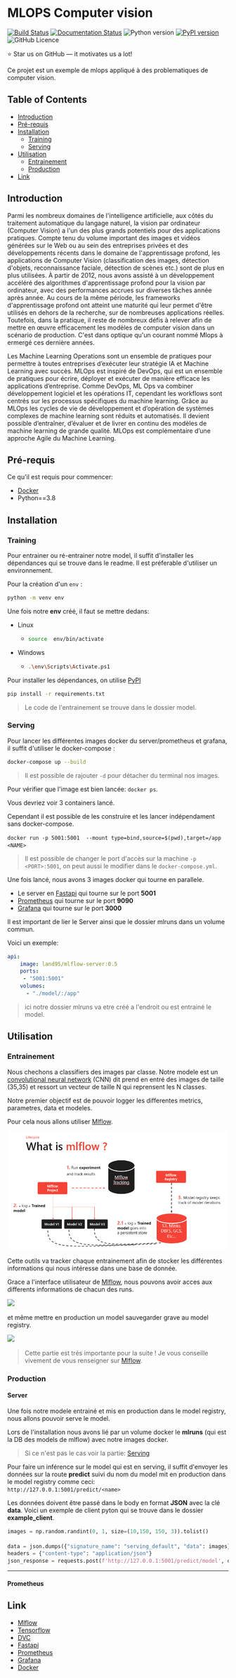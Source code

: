 # MLOPS Computer vision

[![Build Status](https://github.com/SeldonIO/alibi-detect/workflows/CI/badge.svg?branch=master)](https://github.com/SeldonIO/alibi-detect/actions?query=workflow%3A%22CI%22)
[![Documentation Status](https://readthedocs.org/projects/alibi-detect/badge/?version=latest)](https://docs.seldon.io/projects/alibi-detect/en/latest/?badge=latest)
![Python version](https://img.shields.io/badge/python-3.6%20%7C%203.7%20%7C%203.8%20%7C%203.9-blue.svg)
[![PyPI version](https://badge.fury.io/py/alibi-detect.svg)](https://badge.fury.io/py/alibi-detect)
![GitHub Licence](https://img.shields.io/github/license/seldonio/alibi-detect.svg)


:star: Star us on GitHub — it motivates us a lot!

Ce projet est un exemple de mlops appliqué à des problematiques de computer vision.


## Table of Contents


- [Introduction](#Introduction)
- [Pré-requis](#Pré-requis)
- [Installation](#Installation)
  - [Training](#Training)
  - [Serving](#Serving)
- [Utilisation](#Utilisation)
  - [Entrainement](#Entrainement)
  - [Production](#Production)
- [Link](#Link)




## Introduction

Parmi les nombreux domaines de l'intelligence artificielle, aux côtés du traitement automatique du langage naturel, la vision par ordinateur (Computer Vision) a l'un des plus grands potentiels pour des applications pratiques. Compte tenu du volume important des images et vidéos générées sur le Web ou au sein des entreprises privées et des développements récents dans le domaine de l'apprentissage profond, les applications de Computer Vision (classification des images, détection d'objets, reconnaissance faciale, détection de scènes etc.) sont de plus en plus utilisées. À partir de 2012, nous avons assisté à un développement accéléré des algorithmes d'apprentissage profond pour la vision par ordinateur, avec des performances accrues sur diverses tâches année après année. Au cours de la même période, les frameworks d'apprentissage profond ont atteint une maturité qui leur permet d'être utilisés en dehors de la recherche, sur de nombreuses applications réelles. Toutefois, dans la pratique, il reste de nombreux défis à relever afin de mettre en œuvre efficacement les modèles de computer vision dans un scénario de production. C'est dans optique qu'un courant nommé Mlops à ermergé ces dernière années.  

Les Machine Learning Operations sont un ensemble de pratiques pour permettre à toutes entreprises d’exécuter leur stratégie IA et Machine Learning avec succès.
MLOps est inspiré de DevOps, qui est un ensemble de pratiques pour écrire, déployer et exécuter de manière efficace les applications d’entreprise. Comme DevOps, ML Ops va combiner développement logiciel et les opérations IT, cependant les workflows sont centrés sur les processus spécifiques du machine learning.
Grâce au MLOps les cycles de vie de développement et d’opération de systèmes complexes de machine learning sont réduits et automatisés. Il devient possible d’entraîner, d’évaluer et de livrer en continu des modèles de machine learning de grande qualité. MLOps est complémentaire d’une approche Agile du Machine Learning.


## Pré-requis

Ce qu'il est requis pour commencer:

- [Docker](https://www.docker.com/)
- Python==3.8

## Installation

### Training

Pour entrainer ou ré-entrainer notre model, il suffit d'installer les dépendances qui se trouve dans le readme. Il est préferable d'utiliser un environnement.

Pour la création d'un ``env`` :

```bash
python -m venv env
```
Une fois notre **env** créé, il faut se mettre dedans:

- Linux
  - ```bash
    source  env/bin/activate
    ```
- Windows
  - ```bash
    .\env\Scripts\Activate.ps1
    ```

Pour installer les dépendances, on utilise [PyPI](https://pypi.org/project)

```bash
pip install -r requirements.txt
```

> Le code de l'entrainement se trouve dans le dossier model.

### Serving

Pour lancer les différentes images docker du server/prometheus et grafana, il suffit d'utiliser le docker-compose :  

```bash
docker-compose up --build
```

> Il est possible de rajouter ``-d`` pour détacher du terminal nos images.

Pour vérifier que l'image est bien lancée:  ``docker ps``.  

Vous devriez voir 3 containers lancé.

Cependant il est possible de les construire et les lancer indépendament sans docker-compose.


``docker run -p 5001:5001  --mount type=bind,source=$(pwd),target=/app <NAME>``


> Il est possible de changer le port d'accès sur la machine `-p <PORT>:5001`, on peut aussi le modifier dans le `docker-compose.yml`.

Une fois lancé, nous avons 3 images docker qui tourne en parallele. 

- Le server en [Fastapi](https://fastapi.tiangolo.com/) qui tourne sur le port **5001**
- [Prometheus](https://prometheus.io/docs/) qui tourne sur le port **9090**
- [Grafana](https://grafana.com/) qui tourne sur le port **3000**

Il est important de lier le Server ainsi que le dossier mlruns dans un volume commun.

Voici un exemple:

```yaml
api:
    image: land95/mlflow-server:0.5
    ports:
     - "5001:5001"
    volumes:
      - "./model/:/app"
```

> ici notre dossier mlruns va etre créé a l'endroit ou est entrainé le model.

## Utilisation

### Entrainement

Nous chechons a classifiers des images par classe. Notre modele est un [convolutional neural network](https://fr.wikipedia.org/wiki/R%C3%A9seau_neuronal_convolutif) (CNN) dit prend en entré des images de taille (35,35) et ressort un vecteur de taille N qui reprensent les N classes.

Notre premier objectif est de pouvoir logger les differentes metrics, parametres, data et modeles.

Pour cela nous allons utiliser [Mlflow](https://github.com/mlflow/mlflow).

![](./imgReadme/Image2.PNG)

Cette outils va tracker chaque entrainement afin de stocker les différentes informations qui nous intéresse dans une base de donnée.

Grace a l'interface utilisateur de [Mlflow](https://github.com/mlflow/mlflow), nous pouvons avoir acces aux differents informations de chacun des runs.


![](https://i2.wp.com/pycaret.org/wp-content/uploads/2020/07/classification_mlflow_ui.png?fit=1919%2C902&ssl=1)

et même mettre en production un model sauvegarder grave au model registry.

![](https://www.mlflow.org/docs/latest/_images/oss_registry_3_overview.png)

> Cette partie est trés importante pour la suite ! Je vous conseille vivement de vous renseigner sur [Mlflow](https://github.com/mlflow/mlflow).

### Production

#### Server

Une fois notre modele entrainé et mis en production dans le model registry, nous allons pouvoir serve le model.

Lors de l'installation nous avons lié par un volume docker le **mlruns** (qui est la DB des models de mlflow) avec notre images docker.

> Si ce n'est pas le cas voir la partie: [Serving](#Serving)

Pour faire un inférence sur le model qui est en serving, il suffit d'envoyer les données sur la route **predict** suivi du nom du model mit en production dans le model registry comme ceci:   
``http://127.0.0.1:5001/predict/<name>``  

Les données doivent être passé dans le body en format **JSON** avec la clé **data**. Voici un exemple de client pyton qui se trouve dans le dossier **example_client**.

```python
images = np.random.randint(0, 1, size=(10,150, 150, 3)).tolist()

data = json.dumps({"signature_name": "serving_default", "data": images})
headers = {"content-type": "application/json"}
json_response = requests.post(f'http://127.0.0.1:5001/predict/model', data=data, headers=headers)
```
___
#### Prometheus




## Link

- [Mlflow](https://github.com/mlflow/mlflow)
- [Tensorflow](https://www.tensorflow.org/?hl=fr)
- [DVC](https://dvc.org/)
- [Fastapi](https://fastapi.tiangolo.com/)
- [Prometheus](https://prometheus.io/docs/instrumenting/clientlibs/)
- [Grafana](https://grafana.com/)
- [Docker](https://www.docker.com/)
